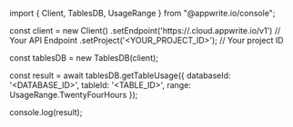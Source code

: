 import { Client, TablesDB, UsageRange } from "@appwrite.io/console";

const client = new Client()
    .setEndpoint('https://<REGION>.cloud.appwrite.io/v1') // Your API Endpoint
    .setProject('<YOUR_PROJECT_ID>'); // Your project ID

const tablesDB = new TablesDB(client);

const result = await tablesDB.getTableUsage({
    databaseId: '<DATABASE_ID>',
    tableId: '<TABLE_ID>',
    range: UsageRange.TwentyFourHours
});

console.log(result);
